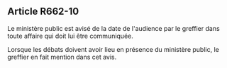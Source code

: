 Article R662-10
----
Le ministère public est avisé de la date de l'audience par le greffier dans
toute affaire qui doit lui être communiquée.

Lorsque les débats doivent avoir lieu en présence du ministère public, le
greffier en fait mention dans cet avis.
